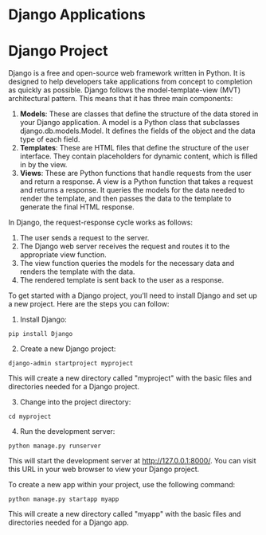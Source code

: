 # Django Applications

# Django Project
Django is a free and open-source web framework written in Python. It is designed to help developers take applications from concept to completion as quickly as possible. Django follows the model-template-view (MVT) architectural pattern. This means that it has three main components:
1. **Models**: These are classes that define the structure of the data stored in your Django application. A model is a Python class that subclasses django.db.models.Model. It defines the fields of the object and the data type of each field.
2. **Templates**: These are HTML files that define the structure of the user interface. They contain placeholders for dynamic content, which is filled in by the view.
3. **Views**: These are Python functions that handle requests from the user and return a response. A view is a Python function that takes a request and returns a response. It queries the models for the data needed to render the template, and then passes the data to the template to generate the final HTML response.

In Django, the request-response cycle works as follows:
1.  The user sends a request to the server.
2.  The Django web server receives the request and routes it to the appropriate view function.
3.  The view function queries the models for the necessary data and renders the template with the data.
4.  The rendered template is sent back to the user as a response.

To get started with a Django project, you'll need to install Django and set up a new project. Here are the steps you can follow:

1. Install Django:
```
pip install Django
```
2. Create a new Django project:
```
django-admin startproject myproject
```
This will create a new directory called "myproject" with the basic files and directories needed for a Django project.

3. Change into the project directory:
```
cd myproject
```

4. Run the development server:
```
python manage.py runserver
```
This will start the development server at http://127.0.0.1:8000/. You can visit this URL in your web browser to view your Django project.

To create a new app within your project, use the following command:

```
python manage.py startapp myapp
```

This will create a new directory called "myapp" with the basic files and directories needed for a Django app.
